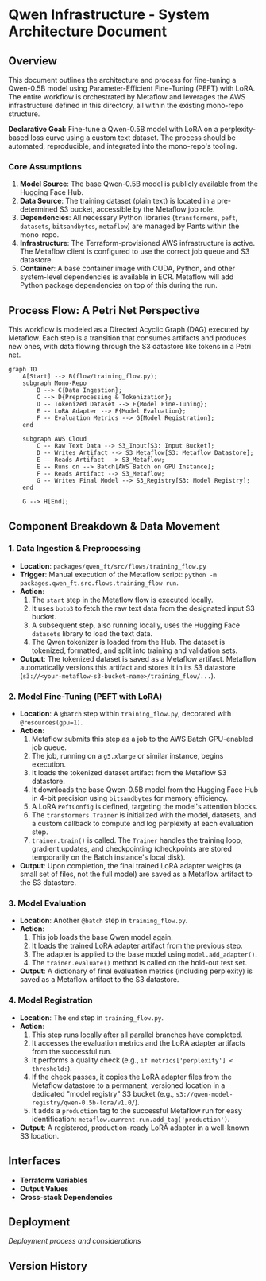 # Qwen Infrastructure - System Architecture Document

## Overview
This document outlines the architecture and process for fine-tuning a Qwen-0.5B model using Parameter-Efficient Fine-Tuning (PEFT) with LoRA. The entire workflow is orchestrated by Metaflow and leverages the AWS infrastructure defined in this directory, all within the existing mono-repo structure.

**Declarative Goal:** Fine-tune a Qwen-0.5B model with LoRA on a perplexity-based loss curve using a custom text dataset. The process should be automated, reproducible, and integrated into the mono-repo's tooling.

### Core Assumptions
1.  **Model Source**: The base Qwen-0.5B model is publicly available from the Hugging Face Hub.
2.  **Data Source**: The training dataset (plain text) is located in a pre-determined S3 bucket, accessible by the Metaflow job role.
3.  **Dependencies**: All necessary Python libraries (`transformers`, `peft`, `datasets`, `bitsandbytes`, `metaflow`) are managed by Pants within the mono-repo.
4.  **Infrastructure**: The Terraform-provisioned AWS infrastructure is active. The Metaflow client is configured to use the correct job queue and S3 datastore.
5.  **Container**: A base container image with CUDA, Python, and other system-level dependencies is available in ECR. Metaflow will add Python package dependencies on top of this during the run.

## Process Flow: A Petri Net Perspective
This workflow is modeled as a Directed Acyclic Graph (DAG) executed by Metaflow. Each step is a transition that consumes artifacts and produces new ones, with data flowing through the S3 datastore like tokens in a Petri net.

```mermaid
graph TD
    A[Start] --> B(flow/training_flow.py);
    subgraph Mono-Repo
        B --> C{Data Ingestion};
        C --> D{Preprocessing & Tokenization};
        D -- Tokenized Dataset --> E{Model Fine-Tuning};
        E -- LoRA Adapter --> F{Model Evaluation};
        F -- Evaluation Metrics --> G{Model Registration};
    end

    subgraph AWS Cloud
        C -- Raw Text Data --> S3_Input[S3: Input Bucket];
        D -- Writes Artifact --> S3_Metaflow[S3: Metaflow Datastore];
        E -- Reads Artifact --> S3_Metaflow;
        E -- Runs on --> Batch[AWS Batch on GPU Instance];
        F -- Reads Artifact --> S3_Metaflow;
        G -- Writes Final Model --> S3_Registry[S3: Model Registry];
    end

    G --> H[End];
```

## Component Breakdown & Data Movement

### 1. Data Ingestion & Preprocessing
-   **Location**: `packages/qwen_ft/src/flows/training_flow.py`
-   **Trigger**: Manual execution of the Metaflow script: `python -m packages.qwen_ft.src.flows.training_flow run`.
-   **Action**:
    1.  The `start` step in the Metaflow flow is executed locally.
    2.  It uses `boto3` to fetch the raw text data from the designated input S3 bucket.
    3.  A subsequent step, also running locally, uses the Hugging Face `datasets` library to load the text data.
    4.  The Qwen tokenizer is loaded from the Hub. The dataset is tokenized, formatted, and split into training and validation sets.
-   **Output**: The tokenized dataset is saved as a Metaflow artifact. Metaflow automatically versions this artifact and stores it in its S3 datastore (`s3://<your-metaflow-s3-bucket-name>/training_flow/...`).

### 2. Model Fine-Tuning (PEFT with LoRA)
-   **Location**: A `@batch` step within `training_flow.py`, decorated with `@resources(gpu=1)`.
-   **Action**:
    1.  Metaflow submits this step as a job to the AWS Batch GPU-enabled job queue.
    2.  The job, running on a `g5.xlarge` or similar instance, begins execution.
    3.  It loads the tokenized dataset artifact from the Metaflow S3 datastore.
    4.  It downloads the base Qwen-0.5B model from the Hugging Face Hub in 4-bit precision using `bitsandbytes` for memory efficiency.
    5.  A LoRA `PeftConfig` is defined, targeting the model's attention blocks.
    6.  The `transformers.Trainer` is initialized with the model, datasets, and a custom callback to compute and log perplexity at each evaluation step.
    7.  `trainer.train()` is called. The `Trainer` handles the training loop, gradient updates, and checkpointing (checkpoints are stored temporarily on the Batch instance's local disk).
-   **Output**: Upon completion, the final trained LoRA adapter weights (a small set of files, not the full model) are saved as a Metaflow artifact to the S3 datastore.

### 3. Model Evaluation
-   **Location**: Another `@batch` step in `training_flow.py`.
-   **Action**:
    1.  This job loads the base Qwen model again.
    2.  It loads the trained LoRA adapter artifact from the previous step.
    3.  The adapter is applied to the base model using `model.add_adapter()`.
    4.  The `trainer.evaluate()` method is called on the hold-out test set.
-   **Output**: A dictionary of final evaluation metrics (including perplexity) is saved as a Metaflow artifact to the S3 datastore.

### 4. Model Registration
-   **Location**: The `end` step in `training_flow.py`.
-   **Action**:
    1.  This step runs locally after all parallel branches have completed.
    2.  It accesses the evaluation metrics and the LoRA adapter artifacts from the successful run.
    3.  It performs a quality check (e.g., `if metrics['perplexity'] < threshold:`).
    4.  If the check passes, it copies the LoRA adapter files from the Metaflow datastore to a permanent, versioned location in a dedicated "model registry" S3 bucket (e.g., `s3://qwen-model-registry/qwen-0.5b-lora/v1.0/`).
    5.  It adds a `production` tag to the successful Metaflow run for easy identification: `metaflow.current.run.add_tag('production')`.
-   **Output**: A registered, production-ready LoRA adapter in a well-known S3 location.

## Interfaces
- **Terraform Variables**
- **Output Values**
- **Cross-stack Dependencies**

## Deployment
*Deployment process and considerations*

## Version History
